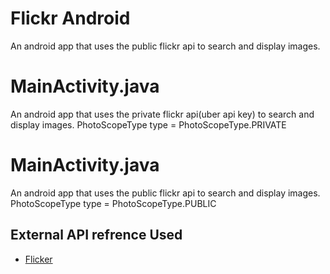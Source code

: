 # Flickr Android

 An android app that uses the public flickr api to search and display images.

 # MainActivity.java
  An android app that uses the private flickr api(uber api key) to search and display images.
  PhotoScopeType type = PhotoScopeType.PRIVATE
 
 
# MainActivity.java
An android app that uses the public flickr api to search and display images.
 PhotoScopeType type = PhotoScopeType.PUBLIC


## External API refrence Used

- [Flicker](https://www.flickr.com/services/api/flickr.photos.search.html)

